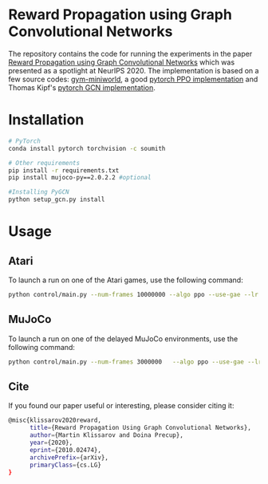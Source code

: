 # Reward Propagation using Graph Convolutional Networks
The repository contains the code for running the experiments in the paper [Reward Propagation using Graph Convolutional Networks](https://arxiv.org/abs/2010.02474) which was presented as a spotlight at NeurIPS 2020. The implementation is based on a few source codes: [gym-miniworld](https://github.com/maximecb/gym-miniworld), a good [pytorch PPO implementation](https://github.com/ikostrikov/pytorch-a2c-ppo-acktr-gail) and Thomas Kipf's [pytorch GCN implementation](https://github.com/tkipf/pygcn).

# Installation

```bash
# PyTorch
conda install pytorch torchvision -c soumith

# Other requirements
pip install -r requirements.txt
pip install mujoco-py==2.0.2.2 #optional

#Installing PyGCN
python setup_gcn.py install
```

# Usage

## Atari

To launch a run on one of the Atari games, use the following command:
```bash
python control/main.py --num-frames 10000000 --algo ppo --use-gae --lr 2.5e-4 --clip-param 0.1 --value-loss-coef 0.5 --num-processes 8 --num-steps 128 --num-mini-batch 4  --gcn_alpha 0.9  --log-interval 1 --env-name ZaxxonNoFrameskip-v4 --seed 0 --entropy-coef 0.01  --use-logger --folder results
```


## MuJoCo

To launch a run on one of the delayed MuJoCo environments, use the following command:
```bash
python control/main.py --num-frames 3000000   --algo ppo --use-gae --lr 3e-4 --clip-param 0.1 --value-loss-coef 0.5 --num-processes 1 --ppo-epoch 10 --num-steps 2048 --num-mini-batch 32 --gcn_alpha 0.6 --log-interval 1 --env-name Walker2d-v2 --seed 0 --entropy-coef 0.0  --use-logger --folder results --reward_freq 20
```

## Cite

If you found our paper useful or interesting, please consider citing it:

```bash
@misc{klissarov2020reward,
      title={Reward Propagation Using Graph Convolutional Networks}, 
      author={Martin Klissarov and Doina Precup},
      year={2020},
      eprint={2010.02474},
      archivePrefix={arXiv},
      primaryClass={cs.LG}
}
```
